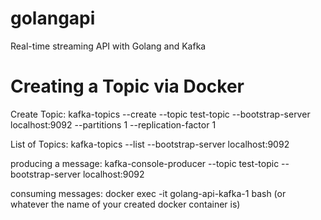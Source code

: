 # golangapi
Real-time streaming API with Golang and Kafka




# Creating a Topic via Docker
Create Topic:
kafka-topics --create --topic test-topic --bootstrap-server localhost:9092 --partitions 1 --replication-factor 1

List of Topics:
kafka-topics --list --bootstrap-server localhost:9092

producing a message:
kafka-console-producer --topic test-topic --bootstrap-server localhost:9092

consuming messages:
docker exec -it golang-api-kafka-1 bash (or whatever the name of your created docker container is)
    
